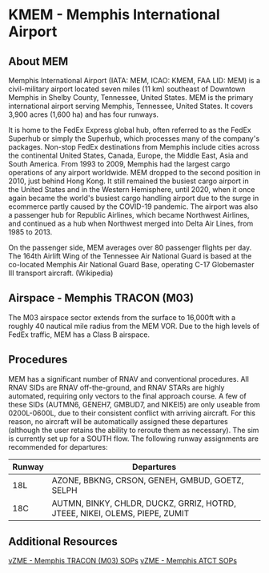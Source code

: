 # KMEM - Memphis International Airport

## About MEM
Memphis International Airport (IATA: MEM, ICAO: KMEM, FAA LID: MEM) is a civil-military airport located seven miles (11 km) southeast of Downtown Memphis in Shelby County, Tennessee, United States. MEM is the primary international airport serving Memphis, Tennessee, United States. It covers 3,900 acres (1,600 ha) and has four runways.

It is home to the FedEx Express global hub, often referred to as the FedEx Superhub or simply the Superhub, which processes many of the company's packages. Non-stop FedEx destinations from Memphis include cities across the continental United States, Canada, Europe, the Middle East, Asia and South America. From 1993 to 2009, Memphis had the largest cargo operations of any airport worldwide. MEM dropped to the second position in 2010, just behind Hong Kong. It still remained the busiest cargo airport in the United States and in the Western Hemisphere, until 2020, when it once again became the world's busiest cargo handling airport due to the surge in ecommerce partly caused by the COVID-19 pandemic. The airport was also a passenger hub for Republic Airlines, which became Northwest Airlines, and continued as a hub when Northwest merged into Delta Air Lines, from 1985 to 2013.

On the passenger side, MEM averages over 80 passenger flights per day. The 164th Airlift Wing of the Tennessee Air National Guard is based at the co-located Memphis Air National Guard Base, operating C-17 Globemaster III transport aircraft. (Wikipedia)

## Airspace - Memphis TRACON (M03)
The M03 airspace sector extends from the surface to 16,000ft with a roughly 40 nautical mile radius from the MEM VOR. Due to the high levels of FedEx traffic, MEM has a Class B airspace.

## Procedures
MEM has a significant number of RNAV and conventional procedures. All RNAV SIDs are RNAV off-the-ground, and RNAV STARs are highly automated, requiring only vectors to the final approach course. A few of these SIDs (AUTMN6, GENEH7, GMBUD7, and NIKEI5) are only useable from 0200L-0600L, due to their consistent conflict with arriving aircraft. For this reason, no aircraft will be automatically assigned these departures (although the user retains the ability to reroute them as necessary). The sim is currently set up for a SOUTH flow. The following runway assignments are recommended for departures:

| Runway | Departures |
|--------|------------|
| 18L    | AZONE, BBKNG, CRSON, GENEH, GMBUD, GOETZ, SELPH |
| 18C    | AUTMN, BINKY, CHLDR, DUCKZ, GRRIZ, HOTRD, JTEEE, NIKEI, OLEMS, PIEPE, ZUMIT |



## Additional Resources
<a href="https://vzmeartcc.org/storage/0/M03%20Standard%20Operating%20Procedures.pdf" target="_blank">vZME - Memphis TRACON (M03) SOPs</a>
<a href="https://vzmeartcc.org/storage/0/MEM%20ATCT%20SOP.pdf" target="_blank">vZME - Memphis ATCT SOPs</a>